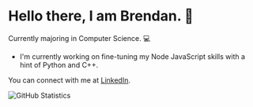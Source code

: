 # Hello there, I am Brendan. 👋
Currently majoring in Computer Science. 💻

- I'm currently working on fine-tuning my Node JavaScript skills with a hint of Python and C++.

You can connect with me at [LinkedIn](https://www.linkedin.com/in/3brendan/).

![GitHub Statistics](https://github-readme-stats.vercel.app/api?username=3brendan&show_icons=true&count_private=true&theme=moltack&hide=stars,issues,prs)